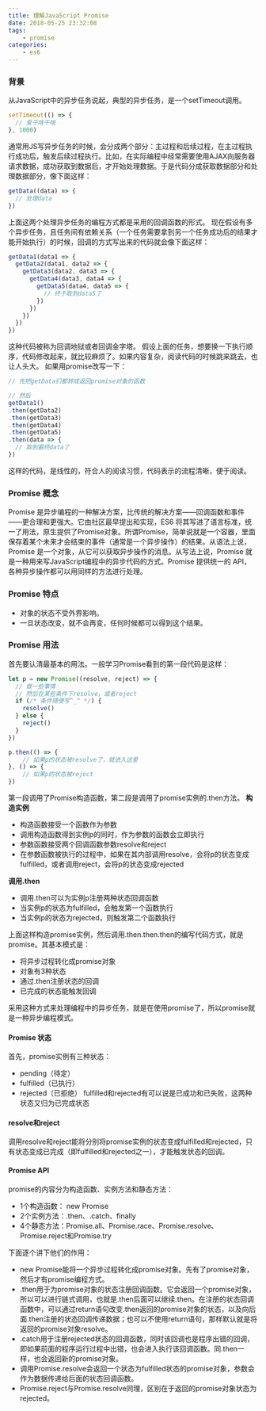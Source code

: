 ```yaml
---
title: 理解JavaScript Promise
date: 2018-05-25 23:32:08
tags:
    - promise
categories:
    - es6
---
```


### 背景
从JavaScript中的异步任务说起，典型的异步任务，是一个setTimeout调用。
```js
setTimeout(() => {
  // 爱干啥干啥
}, 1000)
```
通常用JS写异步任务的时候，会分成两个部分：主过程和后续过程，在主过程执行成功后，触发后续过程执行。比如，在实际编程中经常需要使用AJAX向服务器请求数据，成功获取到数据后，才开始处理数据。于是代码分成获取数据部分和处理数据部分，像下面这样：
``` js
getData((data) => {
  // 处理data
})
```
上面这两个处理异步任务的编程方式都是采用的回调函数的形式。
现在假设有多个异步任务，且任务间有依赖关系（一个任务需要拿到另一个任务成功后的结果才能开始执行）的时候，回调的方式写出来的代码就会像下面这样：
```js
getData1(data1 => {
  getData2(data1, data2 => {
    getData3(data2, data3 => {
      getData4(data3, data4 => {
        getData5(data4, data5 => {
          // 终于取到data5了
        })
      })
    })
  })
})
```
这种代码被称为回调地狱或者回调金字塔。
假设上面的任务，想要换一下执行顺序，代码修改起来，就比较麻烦了。如果内容复杂，阅读代码的时候跳来跳去，也让人头大。
如果用promise改写一下：
```js
// 先把getData们都转成返回promise对象的函数

// 然后
getData1()
.then(getData2)
.then(getData3)
.then(getData4)
.then(getData5)
.then(data => {
  // 取到最终data了
})
```
这样的代码，是线性的，符合人的阅读习惯，代码表示的流程清晰，便于阅读。

### Promise 概念
Promise 是异步编程的一种解决方案，比传统的解决方案——回调函数和事件——更合理和更强大。它由社区最早提出和实现，ES6 将其写进了语言标准，统一了用法，原生提供了Promise对象。所谓Promise，简单说就是一个容器，里面保存着某个未来才会结束的事件（通常是一个异步操作）的结果。从语法上说，Promise 是一个对象，从它可以获取异步操作的消息。从写法上说，Promise 就是一种用来写JavaScript编程中的异步代码的方式。Promise 提供统一的 API，各种异步操作都可以用同样的方法进行处理。

### Promise 特点
* 对象的状态不受外界影响。
* 一旦状态改变，就不会再变，任何时候都可以得到这个结果。

### Promise 用法
首先要认清最基本的用法。一般学习Promise看到的第一段代码是这样：
```js
let p = new Promise((resolve, reject) => {
  // 做一些事情
  // 然后在某些条件下resolve，或者reject
  if (/* 条件随便写^_^ */) {
    resolve()
  } else {
    reject()
  }
})

p.then(() => {
    // 如果p的状态被resolve了，就进入这里
}, () => {
    // 如果p的状态被reject
})
```
第一段调用了Promise构造函数，第二段是调用了promise实例的.then方法。
**构造实例**
* 构造函数接受一个函数作为参数
* 调用构造函数得到实例p的同时，作为参数的函数会立即执行
* 参数函数接受两个回调函数参数resolve和reject
* 在参数函数被执行的过程中，如果在其内部调用resolve，会将p的状态变成fulfilled，或者调用reject，会将p的状态变成rejected

**调用.then**
* 调用.then可以为实例p注册两种状态回调函数
* 当实例p的状态为fulfilled，会触发第一个函数执行
* 当实例p的状态为rejected，则触发第二个函数执行

上面这样构造promise实例，然后调用.then.then.then的编写代码方式，就是promise。其基本模式是：
* 将异步过程转化成promise对象
* 对象有3种状态
* 通过.then注册状态的回调
* 已完成的状态能触发回调

采用这种方式来处理编程中的异步任务，就是在使用promise了，所以promise就是一种异步编程模式。

#### Promise 状态
首先，promise实例有三种状态：
* pending（待定）
* fulfilled（已执行）
* rejected（已拒绝）
fulfilled和rejected有可以说是已成功和已失败，这两种状态又归为已完成状态

#### resolve和reject
调用resolve和reject能将分别将promise实例的状态变成fulfilled和rejected，只有状态变成已完成（即fulfilled和rejected之一），才能触发状态的回调。

#### Promise API
promise的内容分为构造函数、实例方法和静态方法：
* 1个构造函数： new Promise
* 2个实例方法：.then、.catch、finally
* 4个静态方法：Promise.all、Promise.race、Promise.resolve、Promise.reject和Promise.try

下面逐个讲下他们的作用：
* new Promise能将一个异步过程转化成promise对象。先有了promise对象，然后才有promise编程方式。
* .then用于为promise对象的状态注册回调函数。它会返回一个promise对象，所以可以进行链式调用，也就是.then后面可以继续.then。在注册的状态回调函数中，可以通过return语句改变.then返回的promise对象的状态，以及向后面.then注册的状态回调传递数据；也可以不使用return语句，那样默认就是将返回的promise对象resolve。
* .catch用于注册rejected状态的回调函数，同时该回调也是程序出错的回调，即如果前面的程序运行过程中出错，也会进入执行该回调函数。同.then一样，也会返回新的promise对象。
* 调用Promise.resolve会返回一个状态为fulfilled状态的promise对象，参数会作为数据传递给后面的状态回调函数。
* Promise.reject与Promise.resolve同理，区别在于返回的promise对象状态为rejected。


